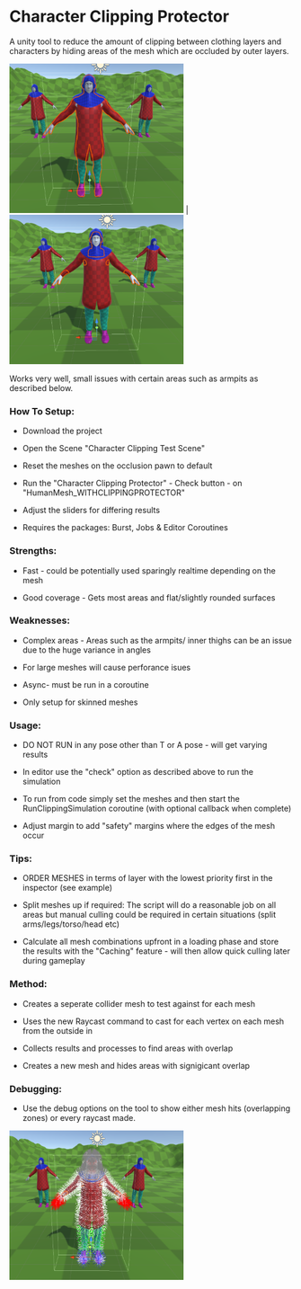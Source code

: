 # Character Clipping Protector
A unity tool to reduce the amount of clipping between clothing layers and characters by hiding areas of the mesh which are occluded by outer layers.

<img src="https://github.com/Hines94/ImagesForRepos/blob/master/PreClipper.png" width="310" height="266"> | <img src="https://github.com/Hines94/ImagesForRepos/blob/master/ClipperRun.png" width="310" height="266">

Works very well, small issues with certain areas such as armpits as described below.

### How To Setup:
- Download the project

- Open the Scene "Character Clipping Test Scene"

- Reset the meshes on the occlusion pawn to default

- Run the "Character Clipping Protector" - Check button - on "HumanMesh_WITHCLIPPINGPROTECTOR"

- Adjust the sliders for differing results

- Requires the packages: Burst, Jobs & Editor Coroutines

### Strengths:
- Fast - could be potentially used sparingly realtime depending on the mesh

- Good coverage - Gets most areas and flat/slightly rounded surfaces

### Weaknesses:
- Complex areas - Areas such as the armpits/ inner thighs can be an issue due to the huge variance in angles

- For large meshes will cause perforance isues

- Async- must be run in a coroutine

- Only setup for skinned meshes

### Usage:

- DO NOT RUN in any pose other than T or A pose - will get varying results

- In editor use the "check" option as described above to run the simulation

- To run from code simply set the meshes and then start the RunClippingSimulation coroutine (with optional callback when complete)

- Adjust margin to add "safety" margins where the edges of the mesh occur

### Tips:
- ORDER MESHES in terms of layer with the lowest priority first in the inspector (see example)

- Split meshes up if required: The script will do a reasonable job on all areas but manual culling could be required in certain situations (split arms/legs/torso/head etc)

- Calculate all mesh combinations upfront in a loading phase and store the results with the "Caching" feature - will then allow quick culling later during gameplay

### Method:
- Creates a seperate collider mesh to test against for each mesh

- Uses the new Raycast command to cast for each vertex on each mesh from the outside in
 
- Collects results and processes to find areas with overlap

- Creates a new mesh and hides areas with signigicant overlap

### Debugging:
- Use the debug options on the tool to show either mesh hits (overlapping zones) or every raycast made.

<img src="https://github.com/Hines94/ImagesForRepos/blob/master/ClipperRunning.png" width="310" height="266">
